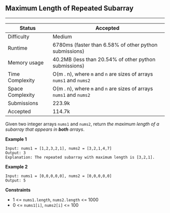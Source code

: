 ## Maximum Length of Repeated Subarray
---------
| Status | Accepted |
| --- | --- |
| Difficulty | Medium |
| Runtime | 6780ms (faster than 6.58% of other python submissions) |
| Memory usage | 40.2MB (less than 20.54% of other python submissions) |
| Time Complexity | O(m . n), where `m` and `n` are sizes of arrays `nums1` and `nums2` |
| Space Complexity | O(m . n), where `m` and `n` are sizes of arrays `nums1` and `nums2` |
| Submissions | 223.9k |
| Accepted | 114.7k |

Given two integer arrays `nums1` and `nums2`, return *the maximum length of a subarray that appears in **both** arrays*.

**Example 1**
```
Input: nums1 = [1,2,3,2,1], nums2 = [3,2,1,4,7]
Output: 3
Explanation: The repeated subarray with maximum length is [3,2,1].
```

**Example 2**
```
Input: nums1 = [0,0,0,0,0], nums2 = [0,0,0,0,0]
Output: 5
```

**Constraints**
- 1 <= `nums1.length`, `nums2.length` <= 1000
- 0 <= `nums1[i]`, `nums2[i]` <= 100
